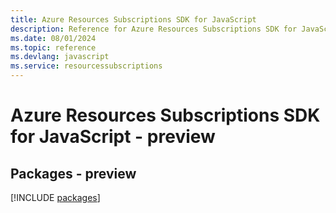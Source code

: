 ```yaml
---
title: Azure Resources Subscriptions SDK for JavaScript
description: Reference for Azure Resources Subscriptions SDK for JavaScript
ms.date: 08/01/2024
ms.topic: reference
ms.devlang: javascript
ms.service: resourcessubscriptions
---
```

# Azure Resources Subscriptions SDK for JavaScript - preview
## Packages - preview
[!INCLUDE [packages](resources-subscriptions-index.md)]